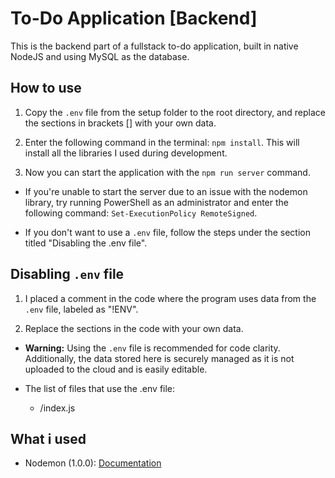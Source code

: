 # To-Do Application [Backend]

This is the backend part of a fullstack to-do application, built in native NodeJS and using MySQL as the database.

## How to use

1. Copy the `.env` file from the setup folder to the root directory, and replace the sections in brackets [] with your own data.

2. Enter the following command in the terminal: `npm install`. This will install all the libraries I used during development.

3. Now you can start the application with the `npm run server` command.

- If you're unable to start the server due to an issue with the nodemon library, try running PowerShell as an administrator and enter the following command: `Set-ExecutionPolicy RemoteSigned`.

- If you don't want to use a `.env` file, follow the steps under the section titled "Disabling the .env file".

## Disabling `.env` file
1. I placed a comment in the code where the program uses data from the `.env` file, labeled as "!ENV".

2. Replace the sections in the code with your own data.

- **Warning:** Using the `.env` file is recommended for code clarity. Additionally, the data stored here is securely managed as it is not uploaded to the cloud and is easily editable.

- The list of files that use the .env file:
    - /index.js

## What i used
- Nodemon (1.0.0): [Documentation](https://nodemon.io/) 